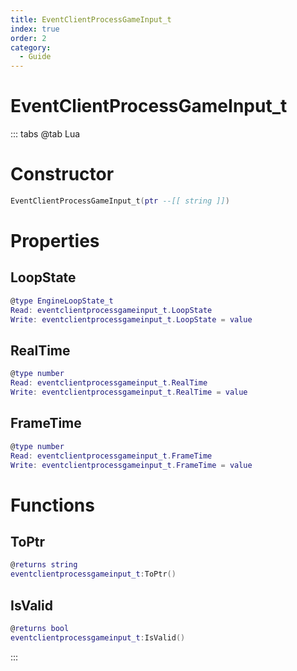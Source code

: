 ```yaml
---
title: EventClientProcessGameInput_t
index: true
order: 2
category:
  - Guide
---
```


# EventClientProcessGameInput_t

::: tabs
@tab Lua
# Constructor
```lua
EventClientProcessGameInput_t(ptr --[[ string ]])
```
# Properties
## LoopState 
```lua
@type EngineLoopState_t
Read: eventclientprocessgameinput_t.LoopState
Write: eventclientprocessgameinput_t.LoopState = value
```
## RealTime 
```lua
@type number
Read: eventclientprocessgameinput_t.RealTime
Write: eventclientprocessgameinput_t.RealTime = value
```
## FrameTime 
```lua
@type number
Read: eventclientprocessgameinput_t.FrameTime
Write: eventclientprocessgameinput_t.FrameTime = value
```
# Functions
## ToPtr
```lua
@returns string
eventclientprocessgameinput_t:ToPtr()
```
## IsValid
```lua
@returns bool
eventclientprocessgameinput_t:IsValid()
```

:::
